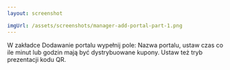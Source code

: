 ```yaml
---
layout: screenshot

imgUrl: /assets/screenshots/manager-add-portal-part-1.png
---
```


W zakładce Dodawanie portalu wypełnij pole: Nazwa portalu, ustaw czas co ile minut lub godzin mają być dystrybuowane kupony. Ustaw też tryb prezentacji kodu QR.

